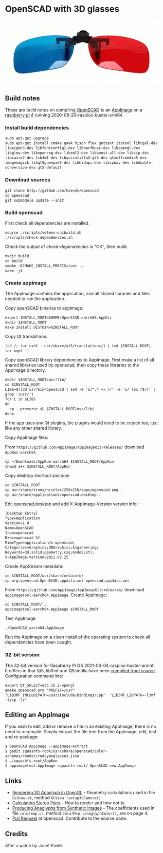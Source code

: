
# OpenSCAD with 3D glasses

![Reel3D No. 7020 plastic flip-up clip-on](images/anaglyph_glasses.gif)

## Build notes

These are build notes on compiling [OpenSCAD](http://www.openscad.org) to an [AppImage](http://www.appimage.org) on a [raspberry pi 4](https://www.raspberrypi.org) running 2020-08-20-raspios-buster-arm64.

### Install build dependencies

```
sudo apt-get upgrade
sudo apt-get install cmake gawk bison flex gettext itstool libcgal-dev libeigen3-dev libfontconfig1-dev libharfbuzz-dev libopengl-dev libglew-dev libopencsg-dev libxml2-dev libboost-all-dev libzip-dev libcairo2-dev lib3mf-dev libqscintilla2-qt5-dev qtmultimedia5-dev imagemagick libqt5gamepad5-dev libhidapi-dev libspnav-dev libdouble-conversion-dev qt5-default
```
### Download sources

```
git clone http://github.com/koendv/openscad
cd openscad
git submodule update --init
```
### Build openscad
First check all dependencies are installed:

```
source ./scripts/setenv-unibuild.sh
./scripts/check-dependencies.sh
```
Check the output of *check-dependencies* is "OK", then build:
```
mkdir build
cd build
cmake -DCMAKE_INSTALL_PREFIX=/usr ..
make -j4
```
### Create appimage

The AppImage contains the application, and all shared libraries and files needed to run the application.

Copy openSCAD binaries to appimage:
```
export INSTALL_ROOT=$HOME/OpenSCAD-aarch64.AppDir
mkdir $INSTALL_ROOT
make install DESTDIR=$INSTALL_ROOT
```
Copy Qt translations:
```
(cd /; tar cvhf - usr/share/qt5/translations/) | (cd $INSTALL_ROOT; tar xvpf -)
```
Copy openSCAD library dependencies to AppImage.
First make a list of all shared libraries used by openscad, then copy these libraries to the AppImage directory.

```
mkdir $INSTALL_ROOT/usr/lib/
cd $INSTALL_ROOT
LIBS=$(ldd usr/bin/openscad | sed -e 's/^.* => //' -e 's/ (0x.*$//' | grep '/usr/')
for L in $LIBS
do
  cp --preserve $L $INSTALL_ROOT/usr/lib/
done
```
If the app uses any Qt plugins, the plugins would need to be copied too, just like any other shared library.

Copy AppImage files:

From `https://github.com/AppImage/AppImageKit/releases/` download `AppRun-aarch64`.
```
cp ~/Downloads/AppRun-aarch64 $INSTALL_ROOT/AppRun
chmod a+x $INSTALL_ROOT/AppRun
```
Copy desktop shortcut and icon:
```
cd $INSTALL_ROOT
cp usr/share/icons/hicolor/256x256/apps/openscad.png .
cp usr/share/applications/openscad.desktop .
```
Edit openscad.desktop and add X-AppImage-Version version info:
```
[Desktop Entry]
Type=Application
Version=1.0
Name=OpenSCAD
Icon=openscad
Exec=openscad %f
MimeType=application/x-openscad;
Categories=Graphics;3DGraphics;Engineering;
Keywords=3d;solid;geometry;csg;model;stl;
X-AppImage-Version=2021.02.25
```
Create AppStream metadata:
```
cd $INSTALL_ROOT/usr/share/metainfo/
cp org.openscad.OpenSCAD.appdata.xml openscad.appdata.xml
```
From `https://github.com/AppImage/AppImageKit/releases/` download `appimagetool-aarch64.AppImage`. Create AppImage:
```
cd $INSTALL_ROOT/..
appimagetool-aarch64.AppImage $INSTALL_ROOT
```
Test AppImage:
```
./OpenSCAD-aarch64.AppImage
```
Run the AppImage on a clean install of the operating system to check all dependencies have been caught.

### 32-bit version

The 32-bit version for Raspberry Pi OS 2021-03-04-raspios-buster-armhf. It differs in that Qt5, lib3mf and QScintilla have been [compiled from source](https://github.com/koendv/qt5-opengl-raspberrypi). Configuration command line:
```
export QT_SELECT=qt5.15.2-opengl
qmake openscad.pro "PREFIX=/usr" "LIB3MF_INCLUDEPATH=/usr/include/Bindings/Cpp"  "LIB3MF_LIBPATH=-l3mf -lzip -lz"
```

## Editing an AppImage

If you wish to edit, add or remove a file in an existing AppImage, there is no need to recompile. Simply extract the file tree from the AppImage, edit, test and re-package:

```
$ OpenSCAD.AppImage --appimage-extract
$ gedit squashfs-root/usr/share/openscad/color-schemes/render/redcyanglasses.json
$ ./squashfs-root/AppRun
$ appimagetool.AppImage squashfs-root/ OpenSCAD-new.AppImage
```
## Links

- [Rendering 3D Anaglyph in OpenGL](https://quiescentspark.blogspot.com/2011/05/rendering-3d-anaglyph-in-opengl.html) - Geometry calculations used in file ``GLView.cc``, method ``GLView::setup3dCamera()``
- [Calculating Stereo Pairs](http://paulbourke.net/stereographics/stereorender/) - How to render and how not to.
- [Producing Anaglyphs from Synthetic Images](https://citeseerx.ist.psu.edu/viewdoc/download?doi=10.1.1.7.6968&rep=rep1&type=pdf#page=4) -  The coefficients used in file ``colormap.cc``, method ``ColorMap::anaglyphColor()``, are on page 4.
- [Pull Request](https://github.com/openscad/openscad/pull/3693) at openscad. Contribute to the source code.

## Credits
After a patch by Josef Pavlik
